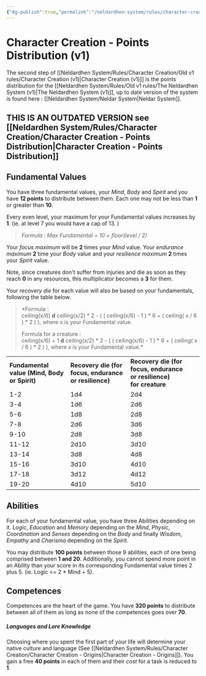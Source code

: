 ```yaml
---
{"dg-publish":true,"permalink":"/neldardhen-system/rules/character-creation/old-v1-rules/character-creation-points-distribution-v1/"}
---
```


# Character Creation - Points Distribution (v1)
The second step of [[Neldardhen System/Rules/Character Creation/Old v1 rules/Character Creation (v1)\|Character Creation (v1)]] is the points distribution for the [[Neldardhen System/Rules/Old v1 rules/The Neldardhen System (v1)\|The Neldardhen System (v1)]], up to date version of the system is found here : [[Neldardhen System/Neldar System\|Neldar System]].

## THIS IS AN OUTDATED VERSION see [[Neldardhen System/Rules/Character Creation/Character Creation - Points Distribution\|Character Creation - Points Distribution]]
## Fundamental Values
You have three fundamental values, your _Mind_, _Body_ and _Spirit_ and you have **12 points** to distribute between them. Each one may not be less than **1** or greater than **10**.

Every even level, your maximum for your Fundamental values increases by **1**. (ie. at level 7 you would have a cap of 13. )

> *Formula : Max Fundamental = 10 + floor(level / 2)*

Your _focus maximum_ will be **2** times your _Mind_ value. Your _endurance maximum_ **2** time your _Body_ value and your _resilience maximum_ **2** times your _Spirit_ value.

Note, since creatures don't suffer from injuries and die as soon as they reach **0** in any resources, this multiplicator becomes a **3** for them.

Your _recovery die_ for each value will also be based on your fundamentals, following the table below.

> *Formula :  
> ceiling(x/6) **d** ceiling(x/2) * 2 - ( ( ceiling(x/6) - 1 ) * 6 + ( ceiling( x / 6 ) * 2 ) ), where x is your Fundamental value.
> 
> Formula for a creature :  
> ceiling(x/6) + 1 **d** ceiling(x/2) * 2 - ( ( ceiling(x/6) - 1 ) * 6 + ( ceiling( x / 6 ) * 2 ) ), where x is your Fundamental value.*

|   |   |   |   |   |
|---|---|---|---|---|
|**Fundamental value (Mind, Body or Spirit)**|**Recovery die (for focus, endurance or resilience)**|**Recovery die (for focus, endurance or resilience)  <br>for creature  <br>**|||
|1-2|1d4|2d4|||
|3-4|1d6|2d6|||
|5-6|1d8|2d8|||
|7-8|2d6|3d6|||
|9-10|2d8|3d8|||
|11-12|2d10|3d10|||
|13-14|3d8|4d8|||
|15-16|3d10|4d10|||
|17-18|3d12|4d12|||
|19-20|4d10|5d10|||
## Abilities
For each of your fundamental value, you have three Abilities depending on it. _Logic_, _Education_ and _Memory_ depending on the _Mind_, _Physic_, _Coordination_ and _Senses_ depending on the _Body_ and finally _Wisdom_, _Empathy_ and _Charisma_ depending on the _Spirit_.

You may distribute **100 points** between those 9 abilities, each of one being comprised between **1 and 20**. Additionally, you cannot spend more point in an Ability than your score in its corresponding Fundamental value times 2 plus 5. (ie. Logic <= 2 * Mind + 5).

## Competences
Competences are the heart of the game. You have **320 points** to distribute between all of them as long as none of the competences goes over **70**.

 ##### **Languages and Lore Knowledge**

Choosing where you spent the first part of your life will determine your native culture and language (See [[Neldardhen System/Rules/Character Creation/Character Creation - Origins\|Character Creation - Origins]]). You gain a free **40 points** in each of them and their _cost_ for a task is reduced to **1**.